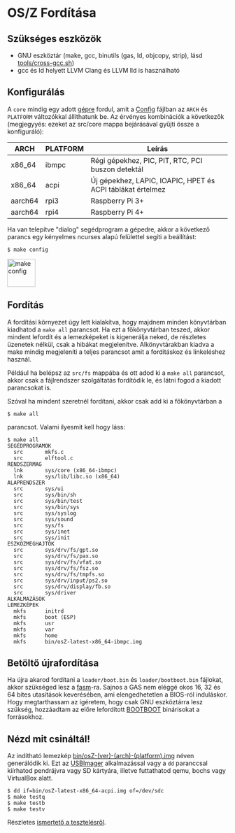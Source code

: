 OS/Z Fordítása
==============

Szükséges eszközök
------------------

- GNU eszköztár (make, gcc, binutils (gas, ld, objcopy, strip), lásd [tools/cross-gcc.sh](https://gitlab.com/bztsrc/osz/blob/master/tools/cross-gcc.sh))
- gcc és ld helyett LLVM Clang és LLVM lld is használható

Konfigurálás
------------

A `core` mindig egy adott [gépre](https://gitlab.com/bztsrc/osz/blob/master/docs/porting.md) fordul, amit a
[Config](https://gitlab.com/bztsrc/osz/blob/master/Config) fájlban az `ARCH` és `PLATFORM` változókkal állíthatunk be.
Az érvényes kombinációk a következők (megjegyyés: ezeket az src/core mappa bejárásával gyűjti össze a konfiguráló):

| ARCH    | PLATFORM | Leírás |
| ------- | -------- | ----------- |
| x86_64  | ibmpc    | Régi gépekhez, PIC, PIT, RTC, PCI buszon detektál |
| x86_64  | acpi     | Új gépekhez, LAPIC, IOAPIC, HPET és ACPI táblákat értelmez |
| aarch64 | rpi3     | Raspberry Pi 3+ |
| aarch64 | rpi4     | Raspberry Pi 4+ |

Ha van telepítve "dialog" segédprogram a gépedre, akkor a következő parancs egy kényelmes ncurses alapú felülettel segíti a beállítást:

```shell
$ make config
```

<img height="64" src="https://gitlab.com/bztsrc/osz/raw/master/docs/oszcfg1.png" alt="make config">


Fordítás
--------

A fordítási környezet úgy lett kialakítva, hogy majdnem minden könyvtárban kiadhatod a `make all` parancsot. Ha ezt a főkönyvtárban
teszed, akkor mindent lefordít és a lemezképeket is kigenerálja neked, de részletes üzenetek nélkül, csak a hibákat megjelenítve.
Alkönyvtárakban kiadva a make mindig megjeleníti a teljes parancsot amit a fordításkoz és linkeléshez használ.

Például ha belépsz az `src/fs` mappába és ott adod ki a `make all` parancsot, akkor csak a fájlrendszer szolgáltatás fordítódik le,
és látni fogod a kiadott parancsokat is.

Szóval ha mindent szeretnél fordítani, akkor csak add ki a főkönyvtárban a

```shell
$ make all
```
parancsot. Valami ilyesmit kell hogy láss:

```
$ make all
SEGÉDPROGRAMOK
  src		mkfs.c
  src		elftool.c
RENDSZERMAG
  lnk		sys/core (x86_64-ibmpc)
  lnk		sys/lib/libc.so (x86_64)
ALAPRENDSZER
  src		sys/ui
  src		sys/bin/sh
  src		sys/bin/test
  src		sys/bin/sys
  src		sys/syslog
  src		sys/sound
  src		sys/fs
  src		sys/inet
  src		sys/init
ESZKÖZMEGHAJTÓK
  src		sys/drv/fs/gpt.so
  src		sys/drv/fs/pax.so
  src		sys/drv/fs/vfat.so
  src		sys/drv/fs/fsz.so
  src		sys/drv/fs/tmpfs.so
  src		sys/drv/input/ps2.so
  src		sys/drv/display/fb.so
  src		sys/driver
ALKALMAZÁSOK
LEMEZKÉPEK
  mkfs		initrd
  mkfs		boot (ESP)
  mkfs		usr
  mkfs		var
  mkfs		home
  mkfs		bin/osZ-latest-x86_64-ibmpc.img
```

Betöltő újrafordítása
---------------------

Ha újra akarod fordítani a `loader/boot.bin` és `loader/bootboot.bin` fájlokat, akkor szükséged lesz a [fasm](http://flatassembler.net)-ra.
Sajnos a GAS nem eléggé okos 16, 32 és 64 bites utasítások keverésében, ami elengedhetetlen a BIOS-ról induláskor. Hogy megtarthassam
az ígéretem, hogy csak GNU eszköztárra lesz szükség, hozzáadtam az előre lefordított [BOOTBOOT](https://gitlab.com/bztsrc/bootboot)
binárisokat a forrásokhoz.

Nézd mit csináltál!
-------------------

Az indítható lemezkép [bin/osZ-(ver)-(arch)-(platform).img](https://gitlab.com/bztsrc/osz/blob/master/bin) néven generálódik ki. Ezt az
[USBImager](https://gitlab.com/bztsrc/usbimager) alkalmazással vagy a `dd` paranccsal kiírhatod pendrájvra vagy SD kártyára, illetve
futtathatod qemu, bochs vagy VirtualBox alatt.

```
$ dd if=bin/osZ-latest-x86_64-acpi.img of=/dev/sdc
$ make testq
$ make testb
$ make testv
```

Részletes [ismertető a tesztelésről](https://gitlab.com/bztsrc/osz/blob/master/docs/howto1-testing.md).
